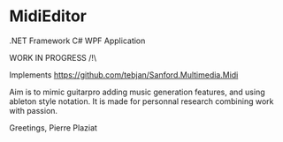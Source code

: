 # MidiEditor

.NET Framework C# WPF Application

WORK IN PROGRESS /!\

Implements https://github.com/tebjan/Sanford.Multimedia.Midi

Aim is to mimic guitarpro adding music generation features, and using ableton style notation.
It is made for personnal research combining work with passion.


Greetings,
Pierre Plaziat 
